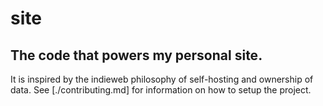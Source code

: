 # site
## The code that powers my personal site.

It is inspired by the indieweb philosophy of self-hosting and ownership of
data. See [./contributing.md] for information on how to setup the project.
